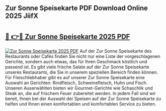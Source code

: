 ## Zur Sonne Speisekarte PDF Download Online 2025 JiifX

# <h2><a href="http://gc7t89b.nevu.top/?p=Zur+Sonne+Speisekarte">🔗 👉🔴 Zur Sonne Speisekarte 2025 PDF</a></h2>

[![Zur Sonne Speisekarte 2025 PDF](https://i.imgur.com/dBaPXMq.png)](http://gc7t89b.nevu.top/?p=Zur+Sonne+Speisekarte)
Auf der Zur Sonne Speisekarte des Restaurants oder Cafés finden Sie nicht nur eine Liste der vorgeschlagenen Gerichte, sondern auch etwas, das für Ihren Geschmack köstlich und passend ist. Es gibt viele frische Salate auf der Zur Sonne Speisekarte unseres Restaurants, die Sie in unserem speziellen Bereich finden können. Für Fleischliebhaber gibt es auf unserer Zur Sonne Speisekarte eine Auswahl an Gerichten: Rindfleisch, Schweinefleisch, Huhn und Fisch. Unseren Auserwählten bieten wir Gourmet-Gerichte wie Schaschlik und Steak an, die auf frischem Feuer zubereitet werden. In jedem Fall sind wir bereit, Ihnen bei der Auswahl der Speisen auf der Zur Sonne Speisekarte zu helfen und Ihnen einen komfortablen und komfortablen Service zu bieten.
